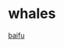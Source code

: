 # whales
[baifu](https://github.com/lixiaokang66646/whales/blob/master/selenium%E7%9A%84%E5%9F%BA%E6%9C%AC%E4%BD%BF%E7%94%A8.md)
